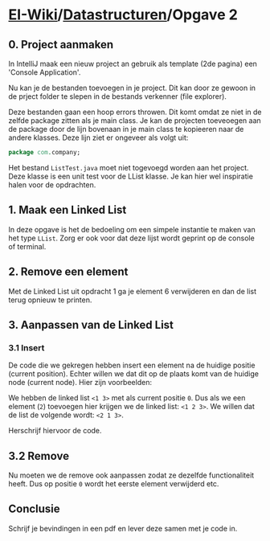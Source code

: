 # [EI-Wiki](..)/[Datastructuren](Home)/Opgave 2

## 0. Project aanmaken
In IntelliJ maak een nieuw project an gebruik als template (2de pagina) een 'Console Application'.

Nu kan je de bestanden toevoegen in je project. Dit kan door ze gewoon in  de prject folder te slepen in de bestands verkenner (file explorer).

Deze bestanden gaan een hoop errors throwen. Dit komt omdat ze niet in de zelfde package zitten als je main class. Je kan de projecten toeveoegen aan de package door de lijn bovenaan in je main class te kopieeren naar de andere klasses. Deze lijn ziet er ongeveer als volgt uit:
```vhdl
package com.company;
```

Het bestand `ListTest.java` moet niet togevoegd worden aan het project. Deze klasse is een unit test voor de LList klasse. Je kan hier wel inspiratie halen voor de opdrachten.

## 1. Maak een Linked List
In deze opgave is het de bedoeling om een simpele instantie te maken van het type `LList`. Zorg er ook voor dat deze lijst wordt geprint op de console of terminal.

## 2. Remove een element
Met de Linked List uit opdracht 1 ga je element 6 verwijderen en dan de list terug opnieuw te printen.

## 3. Aanpassen van de Linked List
### 3.1 Insert
De code die we gekregen hebben insert een element na de huidige positie (current position). Echter willen we dat dit op de plaats komt van de huidige node (current node). Hier zijn voorbeelden:

We hebben de linked list `<1 3>` met als current positie `0`. Dus als we een element (`2`) toevoegen hier krijgen we de linked list: `<1 2 3>`. We willen dat de list de volgende wordt: `<2 1 3>`.

Herschrijf hiervoor de code.

## 3.2 Remove
Nu moeten we de remove ook aanpassen zodat ze dezelfde functionaliteit heeft. Dus op positie `0` wordt het eerste element verwijderd etc.

## Conclusie
Schrijf je bevindingen in een pdf en lever deze samen met je code in.